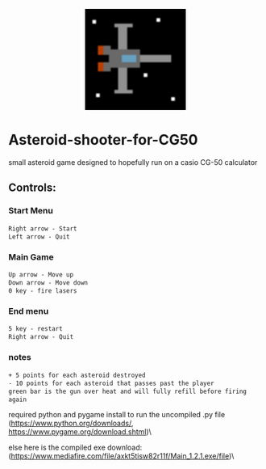<p align="center">
    <img width="200" src="/icon.ico" alt="icon">
</p>

# Asteroid-shooter-for-CG50 
  small asteroid game designed to hopefully run on a casio CG-50 calculator
## Controls:
  ### Start Menu
    Right arrow - Start
    Left arrow - Quit

  ### Main Game
    Up arrow - Move up
    Down arrow - Move down
    0 key - fire lasers

  ### End menu
    5 key - restart
    Right arrow - Quit

  ### notes
    + 5 points for each asteroid destroyed
    - 10 points for each asteroid that passes past the player
    green bar is the gun over heat and will fully refill before firing again

required python and pygame install to run the uncompiled .py file\
(https://www.python.org/downloads/, https://www.pygame.org/download.shtml)\

else here is the compiled exe download:\
(https://www.mediafire.com/file/axkt5tisw82r11f/Main_1.2.1.exe/file)\
